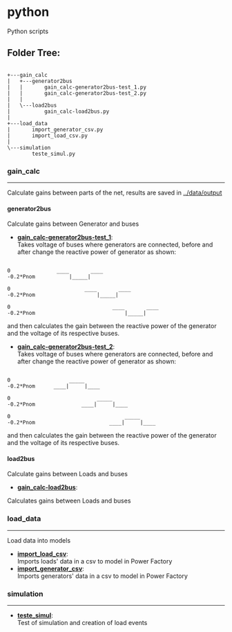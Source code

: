 # python
Python scripts
## Folder Tree:
```

+---gain_calc
|   +---generator2bus
|   |       gain_calc-generator2bus-test_1.py
|   |       gain_calc-generator2bus-test_2.py
|   |       
|   \---load2bus
|           gain_calc-load2bus.py
|           
+---load_data
|       import_generator_csv.py
|       import_load_csv.py
|       
\---simulation
        teste_simul.py

```

### gain_calc
---
Calculate gains between parts of the net, results are saved in [../data/output](../data/output)
#### generator2bus
Calculate gains between Generator and buses
- **[gain_calc-generator2bus-test_1](gain_calc/generator2bus/gain_calc-generator2bus-test_1.py)**:  
Takes voltage of buses where generators are connected, before and after change the reactive power of generator as shown:

<!-- Change to a figure -->
```

0               ____       ____
-0.2*Pnom           |_____|   

0                        ____       ____
-0.2*Pnom                    |_____|     

0                                 ____       ____
-0.2*Pnom                             |_____|

```
and then calculates the gain between the reactive power of the generator and the voltage of its respective buses.

- **[gain_calc-generator2bus-test_2](gain_calc/generator2bus/gain_calc-generator2bus-test_2.py)**:  
Takes voltage of buses where generators are connected, before and after change the reactive power of generator as shown:

<!-- Change to a figure -->
```

0                   _____
-0.2*Pnom      ____|     |____

0                            _____
-0.2*Pnom               ____|     |____

0                                     _____
-0.2*Pnom                        ____|     |____

```
and then calculates the gain between the reactive power of the generator and the voltage of its respective buses.
#### load2bus
Calculate gains between Loads and buses
- **[gain_calc-load2bus](gain_calc/load2bus/gain_calc-load2bus.py)**:  

Calculates gains between Loads and buses

### load_data
---
Load data into models
- **[import_load_csv](load_data/import_load_csv.py)**:  
Imports loads' data in a csv to model in Power Factory
- **[import_generator_csv](load_data/import_generator_csv.py)**:  
Imports generators' data in a csv to model in Power Factory

### simulation
---
- **[teste_simul](simulation/teste_simul.py)**:  
Test of simulation and creation of load events
